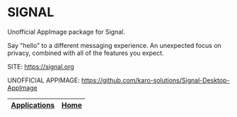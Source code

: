 # SIGNAL

 Unofficial AppImage package for Signal.

 Say "hello" to a different messaging experience. An unexpected focus on privacy, combined with all of the features you expect.

 SITE: https://signal.org

 UNOFFICIAL APPIMAGE: https://github.com/karo-solutions/Signal-Desktop-AppImage

 | [Applications](https://portable-linux-apps.github.io/apps.html) | [Home](https://portable-linux-apps.github.io)
 | --- | --- |
